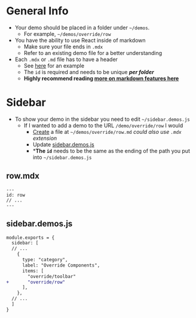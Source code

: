 # General Info

- Your demo should be placed in a folder under `~/demos`. 
  - For example, `~/demos/override/row`
- You have the ability to use React inside of markdown
  - Make sure your file ends in `.mdx`
  - Refer to an existing demo file for a better understanding
- Each `.mdx` or `.md` file has to have a header
  - See [here](example-header.md) for an example
  - The `id` is required and needs to be unique ***per folder***
  - **Highly recommend reading [more on markdown features here](https://v2.docusaurus.io/docs/markdown-features/)**

# Sidebar

- To show your demo in the sidebar you need to edit `~/sidebar.demos.js`
  - If I wanted to add a demo to the URL `/demo/override/row` I would
    - [Create](#rowmdx) a file at `~/demos/override/row.md` *could also use `.mdx` extension*
    - Update [sidebar.demos.js](#sidebardemosjs)
    - ***The `id`** needs to be the same as the ending of the path you put into `~/sidebar.demos.js`

## row.mdx

```
---
id: row
// ...
---
```

## sidebar.demos.js

```diff
module.exports = {
  sidebar: [
  // ...
    {
      type: "category",
      label: "Override Components",
      items: [
        "override/toolbar"
+       "override/row"
      ],
    },
  // ...
  ]
}
```